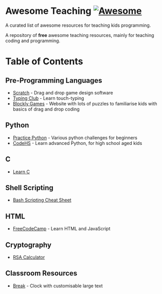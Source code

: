 # Awesome Teaching [![Awesome](https://awesome.re/badge.svg)](https://awesome.re)
A curated list of awesome resources for teaching kids programming. 

A repository of **free** awesome teaching resources, mainly for teaching coding and programming.

# Table of Contents

<!--ts--> 
<!--te-->

## Pre-Programming Languages

- [Scratch](https://scratch.mit.edu/) - Drag and drop game design software
- [Typing Club](https://www.typingclub.com/) - Learn touch-typing
- [Blockly Games](https://blockly.games/) - Website with lots of puzzles to familiarise kids with basics of drag and drop coding

## Python

- [Practice Python](https://practicepython.org) - Various python challenges for beginners
- [CodeHS](https://codehs.com/) - Learn advanced Python, for high school aged kids

## C

- [Learn C](https://www.learn-c.org/)

## Shell Scripting

- [Bash Scripting Cheat Sheet](https://devhints.io/bash)

## HTML

- [FreeCodeCamp](https://www.freecodecamp.org/) - Learn HTML and JavaScript

## Cryptography

- [RSA Calculator](https://www.cs.drexel.edu/~jpopyack/IntroCS/HW/RSAWorksheet.html)

## Classroom Resources

- [Break](https://masterdracula.com/break/) - Clock with customisable large text
